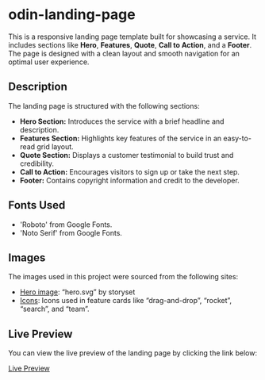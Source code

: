# odin-landing-page

This is a responsive landing page template built for showcasing a service. It includes sections like **Hero**, **Features**, **Quote**, **Call to Action**, and a **Footer**. The page is designed with a clean layout and smooth navigation for an optimal user experience.

## Description

The landing page is structured with the following sections:

- **Hero Section:** Introduces the service with a brief headline and description.
- **Features Section:** Highlights key features of the service in an easy-to-read grid layout.
- **Quote Section:** Displays a customer testimonial to build trust and credibility.
- **Call to Action:** Encourages visitors to sign up or take the next step.
- **Footer:** Contains copyright information and credit to the developer.

## Fonts Used

- 'Roboto' from Google Fonts.
- 'Noto Serif' from Google Fonts.

## Images

The images used in this project were sourced from the following sites:

- [Hero image](https://www.freepik.com/free-vector/hand-coding-concept-illustration_22635333.htm#fromView=search&page=1&position=23&uuid=f24bc24c-6006-4331-a7b3-71cf2d90a902&new_detail=true&query=programming): “hero.svg” by storyset
- [Icons](https://icons8.com): Icons used in feature cards like “drag-and-drop”, “rocket”, “search”, and “team”.

## Live Preview

You can view the live preview of the landing page by clicking the link below:

[Live Preview](https://issakass.github.io/odin-landing-page/)
